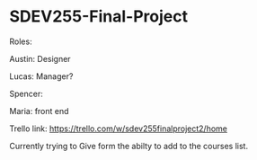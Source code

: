 # SDEV255-Final-Project

Roles: 

Austin: Designer

Lucas: Manager?

Spencer: 

Maria: front end

Trello link: https://trello.com/w/sdev255finalproject2/home

Currently trying to Give form the abilty to add to the courses list.
